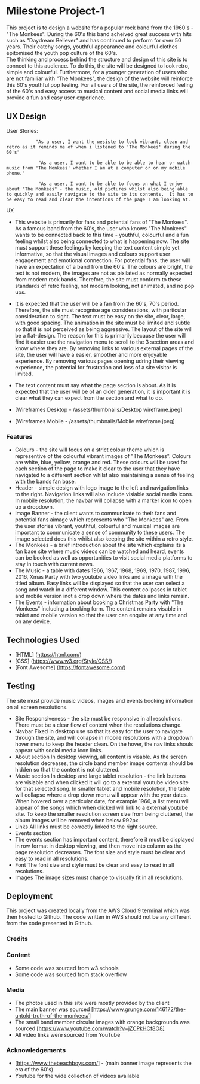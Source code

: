 # Milestone Project-1

This project is to design a website for a popular rock band from the 1960's - "The Monkees".  During the 60's this band acheived great success with hits such as "Daydream Believer" and has continued to perform for over 50 years.  Their catchy songs, youthful appearance and colourful clothes epitomised the youth pop culture of the 60's.  
The thinking and process behind the structure and design of this site is to connect to this audience.  To do this, the site will be designed to look retro, simple and colourful.  Furthermore, for a younger generation of users who are not familiar with "The Monkees", the design of the website will reinforce this 60's youthful pop feeling.  For all users of the site, the reinforced feeling of the 60's and easy access to musical content and social media links will provide a fun and easy user experience.

## UX Design

User Stories:

               "As a user, I want the wesiste to look vibrant, clean and retro as it reminds me of when i listened to 'The Monkees' during the 60's"

                "As a user, I want to be able to be able to hear or watch music from 'The Monkees' whether I am at a computer or on my mobile phone."
              
                "As a user, I want to be able to focus on what I enjoy about "The Monkees" - the music, old pictures whilst also being able to quickly and easily navigate to the site to its contents.  It has to be easy to read and clear the intentions of the page I am looking at.
            
UX

* This website is primarily for fans and potential fans of "The Monkees".  As a famous band from the 60's, the user who knows "The Monkees" wants to be connected back to this time - youthful, colourful and a fun feeling whilst also being connected to what is happening now.  The site must support these feelings by keeping the text content simple yet informative, so that the visual images and colours support user engagement and emotional connection.  For potential fans, the user will have an expectation of a band from the 60's.  The colours are bright, the text is not modern, the images are not as pixilated as normally expected from modern rock bands.  Therefore, the site must conform to these standards of retro feeling, not modern looking, not animated, and no pop ups.
* It is expected that the user will be a fan from the 60's, 70's period.  Therefore, the site must recognise age considerations, with particular consideration to sight.  The text must be easy on the site, clear, large, with good spacing.  The animation in the site must be limited and subtle so that it is not perceived as being aggressive.  The layout of the site will be a flat-design.  The reason for this is primarily because the user will find it easier use the navigation menu to scroll to the 3 section areas and know where they are.  By removing links to various external pages of the site, the user will have a easier, smoother and more enjoyable experience.  By removing various pages opening udring their viewing experience, the potential for frustration and loss of a site visitor is limited.
* The text content must say what the page section is about.  As it is expected that the user will be of an older generation, it is important it is clear what they can expect from the section and what to do.

* [Wireframes Desktop -  /assets/thumbnails/Desktop wireframe.jpeg] 
* [Wireframes Mobile -  /assets/thumbnails/Mobile wireframe.jpeg]

### Features

* Colours - the site will focus on a strict colour theme which is representive of the colourful vibrant images of "The Monkees".  Colours are white, blue, yellow, orange and red.  These colours will be used for each section of the page to make it clear to the user that they have navigated to a different section whilst also maintaining a sense of feeling with the bands fan base.
* Header - simple design with logo image to the left and navigation links to the right.  Navigation links will also include visiable social media icons.  In mobile resolution, the navbar will collapse with a marker icon to open up a dropdown.  
* Image Banner - the client wants to communicate to their fans and potential fans aimage which represents who "The Monkees" are.  From the user stories vibrant, youthful, colourful and musical images are important to communicate a sense of community to these users.  The image selected does this whilst also keeping the site within a retro style.
* The Monkees - a brief introduction about the site which explains its a fan base site where music videos can be watched and heard, events can be booked as well as opportunities to visit social media platforms to stay in touch with current news.  
* The Music - a table with dates 1966, 1967, 1968, 1969, 1970, 1987, 1996, 2016, Xmas Party with two youtube video links and a image with the titled album.  Easy links will be displayed so that the user can select a song and watch in a different window.  This content collpases in tablet and mobile version inot a drop down where the dates and links remain.  
* The Events - information about booking a Christmas Party with "The Monkees" including a booking form.  The content remains visable in tablet and mobile version so that the user can enquire at any time and on any device.  

## Technologies Used

* [HTML] (https://html.com/)
* [CSS] (https://www.w3.org/Style/CSS/)
* [Font Awesome] (https://fontawesome.com/)

## Testing

The site must provide music videos, images and events booking information on all screen resolutions.

* Site Responsiveness - the site must be responsive in all resolutions.  There must be a clear flow of content when the resolutions change.
* Navbar 
Fixed in desktop use so that its easy for the user to navigate through the site, and will collapse in mobile resolutions with a dropdown hover menu to keep the header clean.  On the hover, the nav links shouls appear with social media icon links.
* About section
In desktop viewing, all content is visable.  As the screen resolution decreases, the circle band member image contents should be hidden so that the content is not cluttered.
* Music section
In desktop and large tablet resolution - the link buttons are visiable and when clicked it will go to a external youtube video site for that selected song.  In smaller tablet and mobile resolution, the table will collapse where a drop down menu will appear with the year dates.  When hovered over a particular date, for example 1966, a list menu will appear of the songs which when clicked will link to a external youtube site.  To keep the smaller resolution screen size from being cluttered, the album images will be removed when below 992px.
* Links
All links must be correctly linked to the right source.
* Events section
* The events section has important content, therefore it must be displayed in row format in desktop viewing, and then move into column as the page resolution decreases.
The font size and style must be clear and easy to read in all resolutions.
* Font
The font size and style must be clear and easy to read in all resolutions.
* Images
The image sizes must change to visually fit in all resolutions.

## Deployment

This project was created locally from the AWS Cloud 9 terminal which was then hosted to Github.  The code written in AWS should not be any different from the code presented in Github.

### Credits

### Content
* Some code was sourced from w3.schools
* Some code was sourced from stack overflow 

### Media
* The photos used in this site were mostly provided by the client
* The main banner was sourced [https://www.grunge.com/146172/the-untold-truth-of-the-monkees/]
* The small band member circular images with orange backgrounds was sourced [https://www.youtube.com/watch?v=jZCPkHCf8O8]
* All video links were sourced from YouTube

### Acknowledgements
 * [https://www.thebeachboys.com/] - (main banner image represents the era of the 60's)
 * Youtube for the wide collection of videos available
